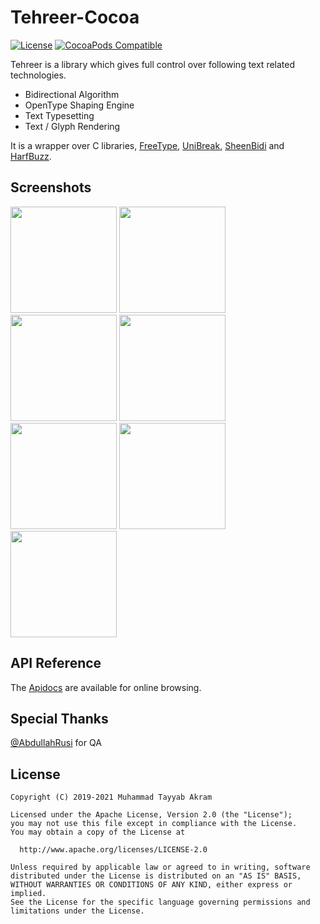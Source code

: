 # Tehreer-Cocoa
[![License](https://img.shields.io/badge/License-Apache%202.0-blue.svg)](https://opensource.org/licenses/Apache-2.0)
[![CocoaPods Compatible](https://img.shields.io/cocoapods/v/TehreerCocoa.svg)](https://cocoapods.org/pods/TehreerCocoa)

Tehreer is a library which gives full control over following text related technologies.

* Bidirectional Algorithm
* OpenType Shaping Engine
* Text Typesetting
* Text / Glyph Rendering

It is a wrapper over C libraries, [FreeType](https://www.freetype.org), [UniBreak](https://github.com/adah1972/libunibreak), [SheenBidi](https://github.com/mta452/SheenBidi) and [HarfBuzz](https://github.com/harfbuzz/harfbuzz).

## Screenshots
<img src="https://user-images.githubusercontent.com/2664112/69436389-17c60c00-0d63-11ea-98a5-5e4394ad3b3d.png" width="170"> <img src="https://user-images.githubusercontent.com/2664112/69436391-185ea280-0d63-11ea-9db2-2be6b6489101.png" width="170"> <img src="https://user-images.githubusercontent.com/2664112/69436393-185ea280-0d63-11ea-8845-9bec5e4acaf7.png" width="170"> <img src="https://user-images.githubusercontent.com/2664112/110199690-72617980-7e7b-11eb-9902-2eb0376d742c.png" width="170"> <img src="https://user-images.githubusercontent.com/2664112/109377840-ab37a680-78ef-11eb-8821-ac8a58318dd4.png" width="170"> <img src="https://user-images.githubusercontent.com/2664112/110199703-81e0c280-7e7b-11eb-917b-d7aaede1f1ab.png" width="170"> <img src="https://user-images.githubusercontent.com/2664112/110199704-8311ef80-7e7b-11eb-8857-9b24c4c69a4c.png" width="170">

## API Reference
The [Apidocs](https://tehreer.github.io/Tehreer-Cocoa/apidocs/) are available for online browsing.

## Special Thanks
[@AbdullahRusi](https://github.com/AbdullahRusi) for QA

## License
```
Copyright (C) 2019-2021 Muhammad Tayyab Akram

Licensed under the Apache License, Version 2.0 (the "License");
you may not use this file except in compliance with the License.
You may obtain a copy of the License at

  http://www.apache.org/licenses/LICENSE-2.0

Unless required by applicable law or agreed to in writing, software
distributed under the License is distributed on an "AS IS" BASIS,
WITHOUT WARRANTIES OR CONDITIONS OF ANY KIND, either express or implied.
See the License for the specific language governing permissions and
limitations under the License.
```
